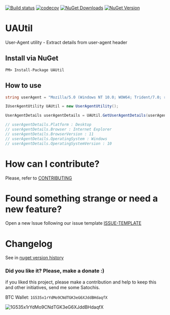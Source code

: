 [![Build status](https://ci.appveyor.com/api/projects/status/gh3qq8jf67whuu0d/branch/master?svg=true)](https://ci.appveyor.com/project/ThiagoBarradas/uautil/branch/master)
[![codecov](https://codecov.io/gh/ThiagoBarradas/uautil/branch/master/graph/badge.svg)](https://codecov.io/gh/ThiagoBarradas/uautil)
[![NuGet Downloads](https://img.shields.io/nuget/dt/UAUtil.svg)](https://www.nuget.org/packages/UAUtil/)
[![NuGet Version](https://img.shields.io/nuget/v/UAUtil.svg)](https://www.nuget.org/packages/UAUtil/)

# UAUtil

User-Agent utility - Extract details from user-agent header

## Install via NuGet

```
PM> Install-Package UAUtil
```

## How to use

```csharp
string userAgent = "Mozilla/5.0 (Windows NT 10.0; WOW64; Trident/7.0; rv:11.0) like Gecko";

IUserAgentUtility UAUtil = new UserAgentUtility();

UserAgentDetails userAgentDetails = UAUtil.GetUserAgentDetails(userAgent);

// userAgentDetails.Platform : Desktop
// userAgentDetails.Browser : Internet Explorer
// userAgentDetails.BrowserVersion : 11
// userAgentDetails.OperatingSystem : Windows
// userAgentDetails.OperatingSystemVersion : 10
```

# How can I contribute?
Please, refer to [CONTRIBUTING](CONTRIBUTING.md)

# Found something strange or need a new feature?
Open a new Issue following our issue template [ISSUE-TEMPLATE](ISSUE-TEMPLATE.md)

# Changelog
See in [nuget version history](https://www.nuget.org/packages/UAUtil)

### Did you like it? Please, make a donate :)

if you liked this project, please make a contribution and help to keep this and other initiatives, send me some Satochis.

BTC Wallet: `1G535x1rYdMo9CNdTGK3eG6XJddBHdaqfX`

![1G535x1rYdMo9CNdTGK3eG6XJddBHdaqfX](https://i.imgur.com/mN7ueoE.png)
